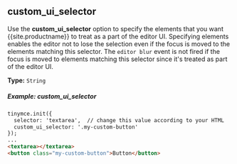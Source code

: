 ## custom_ui_selector

Use the **custom_ui_selector** option to specify the elements that you want {{site.productname}} to treat as a part of the editor UI. Specifying elements enables the editor not to lose the selection even if the focus is moved to the elements matching this selector. The `editor blur` event is not fired if the focus is moved to elements matching this selector since it's treated as part of the editor UI.

**Type:** `String`

##### Example: custom_ui_selector

```html
tinymce.init({
  selector: 'textarea',  // change this value according to your HTML
  custom_ui_selector: '.my-custom-button'
});
...
<textarea></textarea>
<button class="my-custom-button">Button</button>
```
